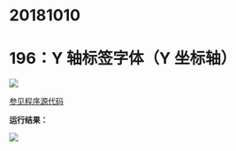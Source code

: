 # 20181010

# 196：Y 轴标签字体（Y 坐标轴）

<img src="http://image.renkaigis.com/keepcoding/2018101001.png">

<a href="https://github.com/renkaigis/KeepCoding/tree/master/2018/10/10" target="_blank">参见程序源代码</a>

**运行结果：**

<img src="http://image.renkaigis.com/keepcoding/2018101002.png">